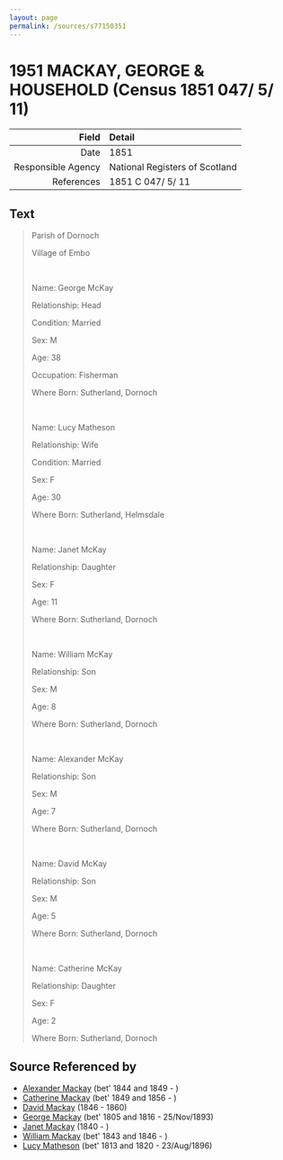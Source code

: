 ```yaml
---
layout: page
permalink: /sources/s77150351
---
```


# 1951 MACKAY, GEORGE & HOUSEHOLD (Census 1851 047/ 5/ 11)

Field | Detail
---:|:---
Date | 1851
Responsible Agency | National Registers of Scotland
References | 1851 C 047/ 5/ 11

## Text

> Parish of Dornoch
>
> Village of Embo
>
> <br/>
>
> Name: George McKay
>
> Relationship: Head
>
> Condition: Married
>
> Sex: M
>
> Age: 38
>
> Occupation: Fisherman
>
> Where Born: Sutherland, Dornoch
>
> <br/>
>
> Name: Lucy Matheson
>
> Relationship: Wife
>
> Condition: Married
>
> Sex: F
>
> Age: 30
>
> Where Born: Sutherland, Helmsdale
>
> <br/>
>
> Name: Janet McKay
>
> Relationship: Daughter
>
> Sex: F
>
> Age: 11
>
> Where Born: Sutherland, Dornoch
>
> <br/>
>
> Name: William McKay
>
> Relationship: Son
>
> Sex: M
>
> Age: 8
>
> Where Born: Sutherland, Dornoch
>
> <br/>
>
> Name: Alexander McKay
>
> Relationship: Son
>
> Sex: M
>
> Age: 7
>
> Where Born: Sutherland, Dornoch
>
> <br/>
>
> Name: David McKay
>
> Relationship: Son
>
> Sex: M
>
> Age: 5
>
> Where Born: Sutherland, Dornoch
>
> <br/>
>
> Name: Catherine McKay
>
> Relationship: Daughter
>
> Sex: F
>
> Age: 2
>
> Where Born: Sutherland, Dornoch
>

## Source Referenced by

* [Alexander Mackay](../people/@2381836@-alexander-mackay-b1844~1849-d.md) (bet' 1844 and 1849 - )
* [Catherine Mackay](../people/@26872816@-catherine-mackay-b1849~1856-d.md) (bet' 1849 and 1856 - )
* [David Mackay](../people/@46263680@-david-mackay-b1846-d1860.md) (1846 - 1860)
* [George Mackay](../people/@33764614@-george-mackay-b1805~1816-d1893-11-25.md) (bet' 1805 and 1816 - 25/Nov/1893)
* [Janet Mackay](../people/@42213240@-janet-mackay-b1840-d.md) (1840 - )
* [William Mackay](../people/@99871003@-william-mackay-b1843~1846-d.md) (bet' 1843 and 1846 - )
* [Lucy Matheson](../people/@67811996@-lucy-matheson-b1813~1820-d1896-8-23.md) (bet' 1813 and 1820 - 23/Aug/1896)
